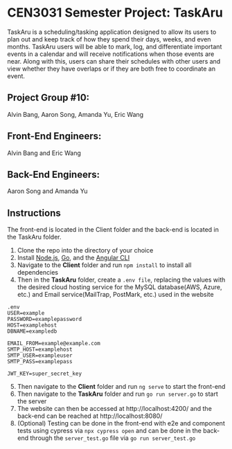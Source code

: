 # CEN3031 Semester Project: TaskAru

TaskAru is a scheduling/tasking application designed to allow its users to plan out and keep track of how they spend their days, weeks, and even months. TaskAru users will be able to mark, log, and differentiate important events in a calendar and will receive notifications when those events are near. Along with this, users can share their schedules with other users and view whether they have overlaps or if they are both free to coordinate an event. 


Project Group #10: 
---

Alvin Bang, Aaron Song, Amanda Yu, Eric Wang

Front-End Engineers: 
---

Alvin Bang and Eric Wang

Back-End Engineers: 
---

Aaron Song and Amanda Yu

Instructions
---
The front-end is located in the Client folder and the back-end is located in the TaskAru folder. 
1. Clone the repo into the directory of your choice
2. Install [Node.js](https://nodejs.org/en/), [Go](https://go.dev/), and the [Angular CLI](https://angular.io/cli)
3. Navigate to the **Client** folder and run ```npm install``` to install all dependencies
4. Then in the **TaskAru** folder, create a ```.env file```, replacing the values with the desired cloud hosting service for the MySQL database(AWS, Azure, etc.) and Email service(MailTrap, PostMark, etc.) used in the website
```
.env
USER=example
PASSWORD=examplepassword
HOST=examplehost
DBNAME=exampledb

EMAIL_FROM=example@example.com
SMTP_HOST=examplehost
SMTP_USER=exampleuser
SMTP_PASS=examplepass

JWT_KEY=super_secret_key
```
5. Then navigate to the **Client** folder and run ```ng serve``` to start the front-end
6. Then navigate to the **TaskAru** folder and run ```go run server.go``` to start the server
7. The website can then be accessed at http://localhost:4200/ and the back-end can be reached at http://localhost:8080/ 
8. (Optional) Testing can be done in the front-end with e2e and component tests using cypress via  ```npx cypress open``` and can be done in the back-end through the ```server_test.go``` file via ```go run server_test.go```
